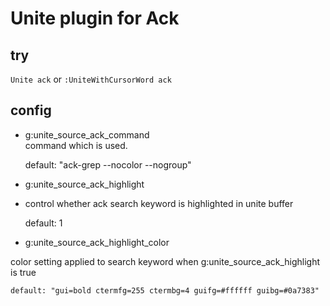 Unite plugin for Ack
==================================

## try

`Unite ack` or `:UniteWithCursorWord ack`

## config

* g:unite_source_ack_command  
command which is used.  

    default: "ack-grep --nocolor --nogroup"

* g:unite_source_ack_highlight  

* control whether ack search keyword is highlighted in unite buffer  

    default: 1

* g:unite_source_ack_highlight_color  

color setting applied to search keyword when g:unite_source_ack_highlight is true  

    default: "gui=bold ctermfg=255 ctermbg=4 guifg=#ffffff guibg=#0a7383"

